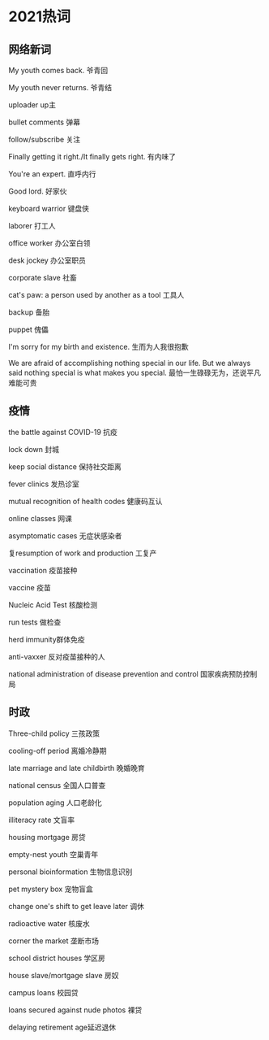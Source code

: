 # 2021热词

## 网络新词

My youth comes back. 爷青回

My youth never returns. 爷青结

uploader up主

bullet comments 弹幕

follow/subscribe 关注

Finally getting it right./It finally gets right. 有内味了

You're an expert. 直呼内行

Good lord. 好家伙

keyboard warrior 键盘侠

laborer 打工人

office worker 办公室白领

desk jockey 办公室职员

corporate slave 社畜

cat's paw: a person used by another as a tool 工具人

backup 备胎

puppet 傀儡

I'm sorry for my birth and existence. 生而为人我很抱歉

We are afraid of accomplishing nothing special in our life. But we always said nothing special is what makes you special. 最怕一生碌碌无为，还说平凡难能可贵

## 疫情

the battle against COVID-19 抗疫

lock down 封城

keep social distance 保持社交距离

fever clinics 发热诊室

mutual recognition of health codes 健康码互认

online classes 网课

asymptomatic cases 无症状感染者

复resumption of work and production 工复产

vaccination 疫苗接种

vaccine 疫苗

Nucleic Acid Test 核酸检测

run tests 做检查

herd immunity群体免疫

anti-vaxxer 反对疫苗接种的人

national administration of disease prevention and control 国家疾病预防控制局



## 时政

Three-child policy 三孩政策

cooling-off period 离婚冷静期

late marriage and late childbirth 晚婚晚育

national census 全国人口普查

population aging 人口老龄化

illiteracy rate 文盲率

housing mortgage 房贷

empty-nest youth 空巢青年

personal bioinformation 生物信息识别

pet mystery box 宠物盲盒

change one's shift to get leave later 调休

radioactive water 核废水

corner the market 垄断市场

school district houses 学区房

house slave/mortgage slave 房奴

campus loans 校园贷

loans secured against nude photos 裸贷

delaying retirement age延迟退休






